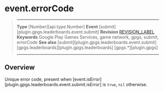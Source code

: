 # event.errorCode

> --------------------- ------------------------------------------------------------------------------------------
> __Type__              [Number][api.type.Number]
> __Event__             [submit][plugin.gpgs.leaderboards.event.submit]
> __Revision__          [REVISION_LABEL](REVISION_URL)
> __Keywords__          Google Play Games Services, game network, gpgs, submit, errorCode
> __See also__          [submit][plugin.gpgs.leaderboards.event.submit]
>						[gpgs.leaderboards][plugin.gpgs.leaderboards]
>                       [gpgs.*][plugin.gpgs]
> --------------------- ------------------------------------------------------------------------------------------

## Overview

Unique error code, present when [event.isError][plugin.gpgs.leaderboards.event.submit.isError] is `true`, `nil` otherwise.